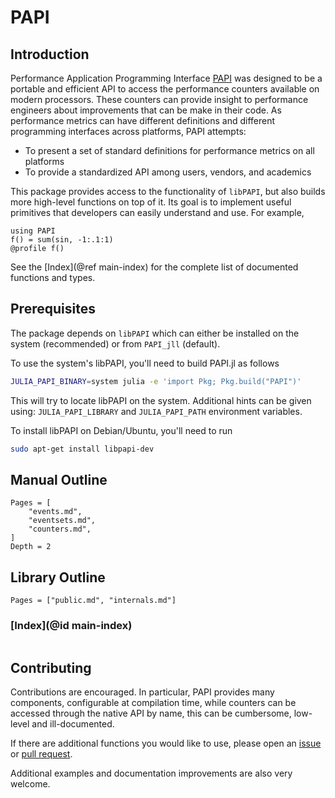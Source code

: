 # PAPI

## Introduction

Performance Application Programming Interface [PAPI](http://icl.cs.utk.edu/papi/index.html) was designed to be a portable and efficient API to access
the performance counters available on modern processors. These counters can provide insight to performance engineers
about improvements that can be make in their code. As performance metrics can have different definitions and different
programming interfaces across platforms, PAPI attempts:

- To present a set of standard definitions for performance metrics on all platforms
- To provide a standardized API among users, vendors, and academics

This package provides access to the functionality of `libPAPI`, but also builds more high-level functions on top of it.
Its goal is to implement useful primitives that developers can easily understand and use. For example,

```@example
using PAPI
f() = sum(sin, -1:.1:1)
@profile f()
```

See the [Index](@ref main-index) for the complete list of documented functions and types.

## Prerequisites

The package depends on `libPAPI` which can either be installed on the system (recommended) or from `PAPI_jll` (default).

To use the system's libPAPI, you'll need to build PAPI.jl as follows

```bash
JULIA_PAPI_BINARY=system julia -e 'import Pkg; Pkg.build("PAPI")'
```

This will try to locate libPAPI on the system. Additional hints can be given using: `JULIA_PAPI_LIBRARY` and `JULIA_PAPI_PATH` environment variables.

To install libPAPI on Debian/Ubuntu, you'll need to run

```bash
sudo apt-get install libpapi-dev
```

## Manual Outline

```@contents
Pages = [
    "events.md",
    "eventsets.md",
    "counters.md",
]
Depth = 2
```

## Library Outline

```@contents
Pages = ["public.md", "internals.md"]
```

### [Index](@id main-index)

```@index
```

## Contributing

Contributions are encouraged. In particular, PAPI provides many components, configurable at compilation time,
while counters can be accessed through the native API by name, this can be cumbersome, low-level and ill-documented.

If there are additional functions you would like to use, please open an [issue](https://github.com/tomhaber/PAPI.jl/issues) or [pull request](https://github.com/tomhaber/PAPI.jl/pulls).

Additional examples and documentation improvements are also very welcome.
